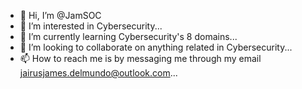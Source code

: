 - 👋 Hi, I’m @JamSOC
- 👀 I’m interested in Cybersecurity...
- 🌱 I’m currently learning Cybersecurity's 8 domains...
- 💞️ I’m looking to collaborate on anything related in Cybersecurity...
- 📫 How to reach me is by messaging me through my email jairusjames.delmundo@outlook.com...

<!---
JamSOC/JamSOC is a ✨ special ✨ repository because its `README.md` (this file) appears on your GitHub profile.
You can click the Preview link to take a look at your changes.
--->

